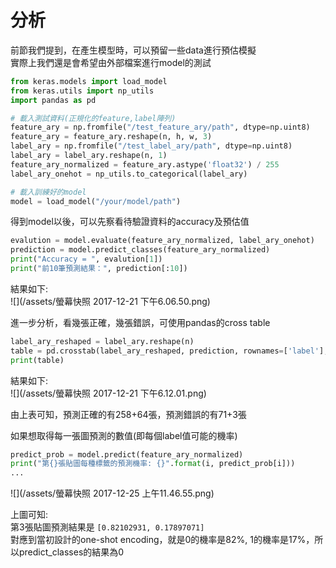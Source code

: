 # 分析

前節我們提到，在產生模型時，可以預留一些data進行預估模擬  
實際上我們還是會希望由外部檔案進行model的測試  

```python
from keras.models import load_model
from keras.utils import np_utils
import pandas as pd

# 載入測試資料(正規化的feature,label陣列)
feature_ary = np.fromfile("/test_feature_ary/path", dtype=np.uint8)
feature_ary = feature_ary.reshape(n, h, w, 3)
label_ary = np.fromfile("/test_label_ary/path", dtype=np.uint8)
label_ary = label_ary.reshape(n, 1)
feature_ary_normalized = feature_ary.astype('float32') / 255
label_ary_onehot = np_utils.to_categorical(label_ary)

# 載入訓練好的model
model = load_model("/your/model/path")
```

得到model以後，可以先察看待驗證資料的accuracy及預估值
```python
evalution = model.evaluate(feature_ary_normalized, label_ary_onehot)
prediction = model.predict_classes(feature_ary_normalized)
print("Accuracy = ", evalution[1])
print("前10筆預測結果：", prediction[:10])
```
結果如下:  
![](/assets/螢幕快照 2017-12-21 下午6.06.50.png)

進一步分析，看幾張正確，幾張錯誤，可使用pandas的cross table
```python
label_ary_reshaped = label_ary.reshape(n)
table = pd.crosstab(label_ary_reshaped, prediction, rownames=['label'], colnames=['predict'])
print(table)
```
結果如下:  
![](/assets/螢幕快照 2017-12-21 下午6.12.01.png) 

由上表可知，預測正確的有258+64張，預測錯誤的有71+3張  



如果想取得每一張圖預測的數值(即每個label值可能的機率)  
```python
predict_prob = model.predict(feature_ary_normalized)
print("第{}張貼圖每種標籤的預測機率: {}".format(i, predict_prob[i]))
...
```
![](/assets/螢幕快照 2017-12-25 上午11.46.55.png)

上圖可知:  
第3張貼圖預測結果是 `[0.82102931, 0.17897071]`  
對應到當初設計的one-shot encoding，就是0的機率是82%, 1的機率是17%，所以predict_classes的結果為0  
